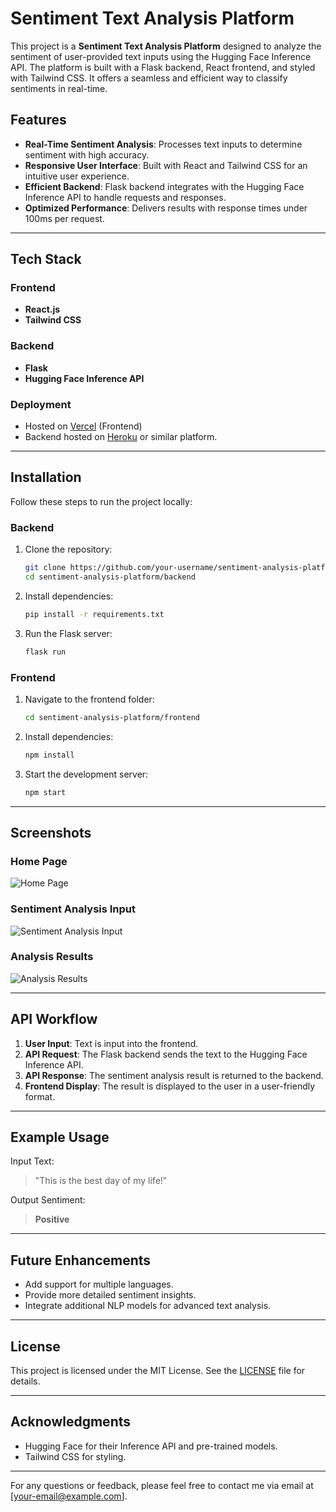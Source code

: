 # Sentiment Text Analysis Platform

This project is a **Sentiment Text Analysis Platform** designed to analyze the sentiment of user-provided text inputs using the Hugging Face Inference API. The platform is built with a Flask backend, React frontend, and styled with Tailwind CSS. It offers a seamless and efficient way to classify sentiments in real-time.

## Features

- **Real-Time Sentiment Analysis**: Processes text inputs to determine sentiment with high accuracy.
- **Responsive User Interface**: Built with React and Tailwind CSS for an intuitive user experience.
- **Efficient Backend**: Flask backend integrates with the Hugging Face Inference API to handle requests and responses.
- **Optimized Performance**: Delivers results with response times under 100ms per request.

---

## Tech Stack

### Frontend
- **React.js**
- **Tailwind CSS**

### Backend
- **Flask**
- **Hugging Face Inference API**

### Deployment
- Hosted on [Vercel](https://vercel.com/) (Frontend)
- Backend hosted on [Heroku](https://www.heroku.com/) or similar platform.

---

## Installation

Follow these steps to run the project locally:

### Backend
1. Clone the repository:
   ```bash
   git clone https://github.com/your-username/sentiment-analysis-platform.git
   cd sentiment-analysis-platform/backend
   ```
2. Install dependencies:
   ```bash
   pip install -r requirements.txt
   ```
3. Run the Flask server:
   ```bash
   flask run
   ```

### Frontend
1. Navigate to the frontend folder:
   ```bash
   cd sentiment-analysis-platform/frontend
   ```
2. Install dependencies:
   ```bash
   npm install
   ```
3. Start the development server:
   ```bash
   npm start
   ```

---

## Screenshots

### Home Page
![Home Page](https://res.cloudinary.com/dqm8rxpzq/image/upload/v1735116678/te1_y18q3f.png)

### Sentiment Analysis Input
![Sentiment Analysis Input](images/input-page.png)

### Analysis Results
![Analysis Results](images/results-page.png)

---

## API Workflow
1. **User Input**: Text is input into the frontend.
2. **API Request**: The Flask backend sends the text to the Hugging Face Inference API.
3. **API Response**: The sentiment analysis result is returned to the backend.
4. **Frontend Display**: The result is displayed to the user in a user-friendly format.

---

## Example Usage
Input Text:
> "This is the best day of my life!"

Output Sentiment:
> **Positive**

---

## Future Enhancements
- Add support for multiple languages.
- Provide more detailed sentiment insights.
- Integrate additional NLP models for advanced text analysis.

---

## License
This project is licensed under the MIT License. See the [LICENSE](LICENSE) file for details.

---

## Acknowledgments
- Hugging Face for their Inference API and pre-trained models.
- Tailwind CSS for styling.

---

For any questions or feedback, please feel free to contact me via email at [your-email@example.com].

